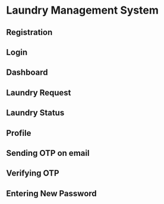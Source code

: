 # Laundry Management System


## Registration
## Login 
## Dashboard 
## Laundry Request 
## Laundry Status
## Profile
## Sending OTP on email
## Verifying OTP
## Entering New Password

